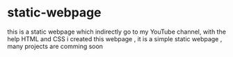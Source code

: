 # static-webpage
this is a static webpage which indirectly go to my YouTube channel, with the help HTML and CSS i created this webpage , it is a simple static webpage , many projects are comming soon

